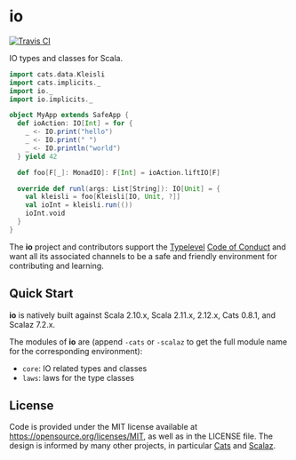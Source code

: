 # io

[![Travis CI](https://travis-ci.org/adelbertc/io.svg?branch=master)](https://travis-ci.org/adelbertc/io)

IO types and classes for Scala.

```scala
import cats.data.Kleisli
import cats.implicits._
import io._
import io.implicits._

object MyApp extends SafeApp {
  def ioAction: IO[Int] = for {
    _ <- IO.print("hello")
    _ <- IO.print(" ")
    _ <- IO.println("world")
  } yield 42

  def foo[F[_]: MonadIO]: F[Int] = ioAction.liftIO[F]

  override def runl(args: List[String]): IO[Unit] = {
    val kleisli = foo[Kleisli[IO, Unit, ?]]
    val ioInt = kleisli.run(())
    ioInt.void
  }
}
```

The **io** project and contributors support the
[Typelevel](http://typelevel.org/) [Code of Conduct](http://typelevel.org/conduct.html) and want all its
associated channels to be a safe and friendly environment for contributing and learning.

## Quick Start
**io** is natively built against Scala 2.10.x, Scala 2.11.x, 2.12.x, Cats 0.8.1, and Scalaz 7.2.x.

The modules of **io** are (append `-cats` or `-scalaz` to get the full module name for the corresponding environment):

* `core`: IO related types and classes
* `laws`: laws for the type classes

## License
Code is provided under the MIT license available at https://opensource.org/licenses/MIT,
as well as in the LICENSE file. The design is informed by many other projects, in particular
[Cats](https://github.com/typelevel/cats) and [Scalaz](https://github.com/scalaz/scalaz).
